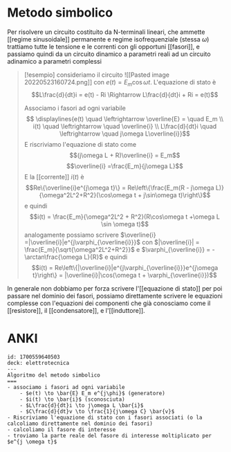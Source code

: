 # Metodo simbolico
Per risolvere un circuito costituito da N-terminali lineari, che ammette [[regime sinusoidale]] permanente e regime isofrequenziale (stessa $\omega$) trattiamo tutte le tensione e le correnti con gli opportuni [[fasori]], e passiamo quindi da un circuito dinamico a parametri reali ad un circuito adinamico a parametri complessi

>[!esempio]
>consideriamo il circuito
>![[Pasted image 20220523160724.png]]
>con $e(t)= E_m\cos\omega t$. L'equazione di stato è $$L\frac{d}{dt}i = e(t) - Ri \Rightarrow L\frac{d}{dt}i + Ri = e(t)$$
>
>Associamo i fasori ad ogni variabile
>$$
\displaylines{e(t) \quad \leftrightarrow \overline{E} = \quad E_m \\
i(t) \quad \leftrightarrow \quad \overline{i} \\
L\frac{d}{dt}i \quad \leftrightarrow \quad j\omega L\overline{i}}$$
>E riscriviamo l'equazione di stato come
>$$(j\omega L + R)\overline{i} = E_m$$
>$$\overline{i} =\frac{E_m}{j\omega L}$$
>E la [[corrente]] $i(t)$ è $$Re\{\overline{i}e^{j\omega t}\} = Re\left\{\frac{E_m(R - j\omega L)}{\omega^2L^2+R^2}(\cos\omega t + j\sin\omega t)\right\}$$
>e quindi
>$$i(t) = \frac{E_m}{\omega^2L^2 + R^2}(R\cos\omega t +\omega L \sin \omega t)$$
>analogamente possiamo scrivere $\overline{i} =|\overline{i}|e^{j\varphi_{\overline{i}}}$ con $|\overline{i}| = \frac{E_m}{\sqrt{\omega^2L^2+R^2}}$ e $\varphi_{\overline{i}} = -\arctan\frac{\omega L}{R}$
>e quindi
>$$i(t) = Re\left\{|\overline{i}|e^{j\varphi_{\overline{i}}}e^{j\omega t}\right\} = |\overline{i}|\cos(\omega t + \varphi_{\overline{i}})$$

In generale non dobbiamo per forza scrivere l'[[equazione di stato]] per poi passare nel dominio dei fasori, possiamo direttamente scrivere le equazioni complesse con l'equazioni dei componenti che già conosciamo come il [[resistore]], il [[condensatore]], e l'[[induttore]].


# ANKI

```anki
id: 1700559640503
deck: elettrotecnica
---
Algoritmo del metodo simbolico
===
- associamo i fasori ad ogni variabile
	- $e(t) \to \bar{E} E_m e^{j\phi}$ (generatore)
	- $i(t) \to \bar{i}$ (sconosciuta)
	- $L\frac{d}{dt}i \to j\omega L \bar{i}$
	- $C\frac{d}{dt}v \to \frac{1}{j\omega C} \bar{v}$
- Riscriviamo l'equazione di stato con i fasori associati (o la calcoliamo direttamente nel dominio dei fasori)
- calcoliamo il fasore di interesse
- troviamo la parte reale del fasore di interesse moltiplicato per $e^{j \omega t}$
```
